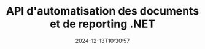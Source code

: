 ---
############################# Static ############################
layout: "landing"
date: 2024-12-13T10:30:57
draft: false

lang: fr
product: "Assembly"
product_tag: "assembly"
platform: "Net"
platform_tag: "net"

############################# Drop-down ############################
supported_platforms:
  items:
    # supported_platforms loop
    - title: ".NET"
      tag: "net"
    # supported_platforms loop
    - title: "Java"
      tag: "java"

############################# Head ############################
head_title: "API .NET pour l'automatisation des documents, assemblage et génération de rapports"
head_description: "API C# .NET pour l'automatisation des documents, l'assemblage et la génération de rapports. Créez des documents PDF, Word, Excel, PPTX, HTML et email à partir de modèles personnalisés."

############################# Header ############################
title: "API d'automatisation des documents et de reporting .NET"
description: "Générez des rapports dans des applications .NET en définissant des modèles et en fusionnant des données."
words:
  for: "pour"

actions:
  main: "Téléchargez l'essai via NuGet"
  main_link: "https://www.nuget.org/packages/GroupDocs.Assembly"
  alt: "Licences"
  alt_link: "https://purchase.groupdocs.com/pricing/assembly/net/"
  title: "Prêt à commencer ?"
  description: "Essayez les fonctionnalités de GroupDocs.Assembly gratuitement ou demandez une licence."

release:
  title: "Version {0} publiée"
  notes: "Découvrez les nouveautés"
  downloads: "Téléchargements"

code:
  title: "Remplir un graphique dans DOCX en utilisant C#"
  more: "Plus d'exemples"
  more_link: "https://github.com/groupdocs-assembly/GroupDocs.Assembly-for-.NET/"
  install: "dotnet add package GroupDocs.Assembly"
  content: |
    ```csharp {style=abap}   
    // Chemin vers le modèle principal
    string template = "chart_template.docx";

    // Récupérer les données de productivité des managers à partir de la source
    DocumentTable data_table = 
        new DocumentTable("Managers.json", 1);

    // Créer une instance de DataSourceInfo avec les données
    DataSourceInfo data 
        = new DataSourceInfo(data_table, "managers");

    // Définir les couleurs du graphique à l'aide d'un autre DataSourceInfo
    DataSourceInfo design = 
        new DataSourceInfo("red", "color");

    // Remplir le modèle avec des données et l'enregistrer en sortie
    DocumentAssembler asm = new DocumentAssembler();
    asm.AssembleDocument(template, "result.docx", data, design);
    ```

############################# Overview ############################
overview:
  enable: true
  title: "Aperçu de GroupDocs.Assembly"
  description: "Solution .NET pour automatiser la création de documents avec intégration de données avancée."
  features:
    # feature loop
    - title: "Ajouter des données commerciales aux modèles de documents avec C#"
      content: "Génération de rapports simplifiée : Avec GroupDocs.Assembly for .NET, vous pouvez insérer sans effort des données provenant de sources comme JSON ou XML dans des modèles prédéfinis."

    # feature loop
    - title: "Traiter des objets de données natifs"
      content: "Les types de documents pris en charge incluent des objets intégrés comme des diagrammes, graphiques, tableaux et listes qui peuvent être remplis automatiquement avec des données."

    # feature loop
    - title: "Fonctionnalités supplémentaires"
      content: "GroupDocs.Assembly for .NET offre d'importantes options de personnalisation. Concevez des objets de données par programmation, générez des codes-barres, utilisez des sources de données en ligne via des URL, et enregistrez la sortie dans divers formats."

############################# Platforms ############################
platforms:
  enable: true
  title: "Indépendance de la plateforme"
  description: "GroupDocs.Assembly for .NET est compatible avec les systèmes d'exploitation, frameworks et gestionnaires de paquets suivants."
  items:
    # platform loop
    - title: "Amazon"
      image: "amazon"
    # platform loop
    - title: "Docker"
      image: "docker"
    # platform loop
    - title: "Azure"
      image: "azure"
    # platform loop
    - title: "VS Code"
      image: "vs_code"
    # platform loop
    - title: "ReSharper"
      image: "resharper"
    # platform loop
    - title: "macOS"
      image: "finder"
    # platform loop
    - title: "Linux"
      image: "linux"
    # platform loop
    - title: "NuGet"
      image: "nuget"

############################# File formats ############################
formats:
  enable: true
  title: "Formats de fichiers pris en charge"
  description: |
    GroupDocs.Assembly for .NET peut traiter les [formats de fichiers suivants](https://docs.groupdocs.com/assembly/net/supported-document-formats/).
  groups:
    # group loop
    - color: "green"
      content: |
        ### Formats Microsoft Office
        * **Word:**  DOCX, DOC, DOCM, DOT, DOTX, DOTM, RTF, WordprocessingML
        * **Excel:** XLSX, XLS, XLSM, XLSB, XLTM, XLT, XLTM, XLTX, SpreadsheetML
        * **PowerPoint:** PPT, PPTX, PPTM, PPS, PPSX, PPSM, POTM, POTX
    # group loop
    - color: "blue"
      content: |
        ### Images & Autres Formats
        * **Portable:** PDF
        * **Images:** SVG, TIFF
        * **Autres formats de bureau:** ODT, OTT, OTS, ODS, ODP, OTP
      # group loop
    - color: "red"
      content: |
        ### Autres formats
        * **Web:** HTML, MHTML
        * **Emails:** EML, MSG, EMLX
        * **Autre:** EPUB, MD

############################# Features ############################
features:
  enable: true
  title: "Fonctionnalités de GroupDocs.Assembly"
  description: "Créez des documents et des rapports en utilisant des modèles de données avancés."

  items:
    # feature loop
    - icon: "preview"
      title: "Représentation avancée des données"
      content: "Prend en charge un large éventail d'objets de données tels que des graphiques, listes, tableaux, images, et plus encore."

    # feature loop
    - icon: "manipulate"
      title: "Manipulation des données"
      content: "Appliquez des formules et des opérations séquentielles pour formater et afficher les données efficacement."

    # feature loop
    - icon: "two_pages"
      title: "Large éventail de formats pris en charge"
      content: "Travaillez sans effort avec tous les formats de documents courants pour les modèles ou fichiers de sortie."

    # feature loop
    - icon: "document_settings"
      title: "Balisage riche des modèles"
      content: "Exploitez le formatage ordinal, cardinal et numérique alphabétique dans les modèles."

    # feature loop
    - icon: "text"
      title: "Incarner des codes-barres"
      content: "Générez des images de codes-barres dynamiquement et insérez-les dans vos documents."

    # feature loop
    - icon: "add"
      title: "Formatage des données"
      content: "Formatez les chaînes dans les modèles en majuscules, minuscules, capitalisées ou avec un style de première lettre en majuscule."

    # feature loop
    - icon: "manipulate"
      title: "Manipulation du contenu des documents"
      content: "Insérez dynamiquement du contenu provenant de documents externes dans vos rapports."

    # feature loop
    - icon: "convert"
      title: "Enregistrer dans plusieurs formats"
      content: "Spécifiez le format de fichier de sortie à l'aide d'extensions de fichiers ou de configurations détaillées."

    # feature loop
    - icon: "update"
      title: "Traitement des données flexible"
      content: "Insérez des images et des documents dynamiquement en utilisant des octets encodés en Base64."

############################# Code samples ############################
code_samples:
  enable: true
  title: "Exemples de code"
  description: "Exemples de code pour les opérations typiques de GroupDocs.Assembly."
  items:
    # code sample loop
    - title: "Liste à puces dans un document Microsoft Word"
      content: |
        [Les listes à puces](https://docs.groupdocs.com/assembly/net/bulleted-list-in-word-processing-document/) sont un moyen courant de présenter des données commerciales. Voici un exemple d'ajout d'une liste à un document Word en utilisant GroupDocs.Assembly.
        {{< landing/code title="Comment remplir une liste dans les documents">}}
        ```csharp {style=abap}
        // Insérez ce modèle sur une page de document :
        // Indicateurs de performance des managers
        // . <<foreach [in products]>><<[ProductName]>>
        // <</foreach>>

        // Spécifiez le chemin du modèle
        string template = "Bulleted List Template.docx";

        // Définissez le chemin du fichier de sortie
        string result = "Result Report.docx"

        // Récupérez les données des managers à partir d'une source JSON
        JsonDataSource dataSource = new JsonDataSource("Report data.json");
        DataSourceInfo data = new DataSourceInfo(dataSource, "managers")

        // Générez le rapport avec les données remplies
        DocumentAssembler assembler = new DocumentAssembler();
        assembler.AssembleDocument(template, result, data);
        ```
        {{< /landing/code >}}
    # code sample loop
    - title: "Graphiques circulaires dans des présentations PPTX"
      content: |
        Vous pouvez créer [des graphiques circulaires](https://docs.groupdocs.com/assembly/net/pie-chart-in-presentation-document/) en utilisant des modèles et des données XML. Améliorez vos rapports avec des représentations de données visuellement attrayantes.
        {{< landing/code title="Comment représenter des données dans un graphique circulaire">}}
        ```csharp {style=abap}
        // Ajoutez le modèle de titre du graphique à la présentation :
        // Revenus des clients <<foreach [in customers]>> 
        // <<x [CustomerName]>>

        // Incluez également le modèle de données du graphique :
        // Total Order Price<<foreach [in customers]>> 
        // <<x [CustomerName]>>

        // Spécifiez le chemin du modèle de graphique
        string template = "Pie Chart Template.pptx";

        // Définissez le chemin du fichier de sortie
        string result = "Result Report.pptx"

        // Récupérez les données des clients à partir d'une source XML
        JsonDataSource dataSource = new JsonDataSource("Chart data.xml");
        DataSourceInfo data = new DataSourceInfo(dataSource, "customers")

        // Générez le graphique et enregistrez le résultat
        DocumentAssembler assembler = new DocumentAssembler();
        assembler.AssembleDocument(template, result, data);
        ```
        {{< /landing/code >}}

---